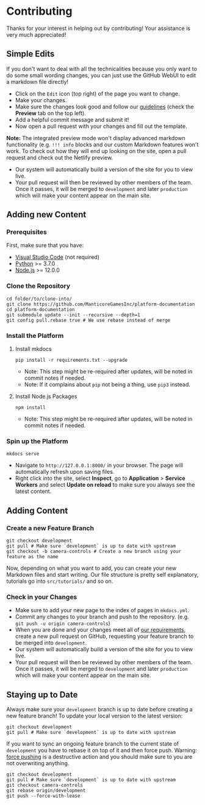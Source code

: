 # Contributing

Thanks for your interest in helping out by contributing! Your assistance is very much appreciated!

## Simple Edits

If you don't want to deal with all the technicalities because you only want to do some small wording changes, you can just use the GitHub WebUI to edit a markdown file directly!

- Click on the `Edit` icon (top right) of the page you want to change.
- Make your changes.
- Make sure the changes look good and follow our [guidelines](https://github.com/ManticoreGamesInc/platform-documentation/wiki/Documentation-Style-Guide) (check the **Preview** tab on the top left).
- Add a helpful commit message and submit it!
- Now open a pull request with your changes and fill out the template.

**Note:** The integrated preview mode won't display advanced markdown functionality (e.g. `!!! info` blocks and our custom Markdown features won't work. To check out how they will end up looking on the site, open a pull request and check out the Netlify preview.

- Our system will automatically build a version of the site for you to view live.
- Your pull request will then be reviewed by other members of the team. Once it passes, it will be merged to `development` and later `production` which will make your content appear on the main site.

## Adding new Content

### Prerequisites

First, make sure that you have:

- [Visual Studio Code](https://github.com/ManticoreGamesInc/platform-documentation/wiki/Editor-Setup) (not required)
- [Python](https://www.python.org/) >= 3.7.0
- [Node.js](https://nodejs.org/en/download/) >= 12.0.0

### Clone the Repository

```console
cd folder/to/clone-into/
git clone https://github.com/ManticoreGamesInc/platform-documentation
cd platform-documentation
git submodule update --init --recursive --depth=1
git config pull.rebase true # We use rebase instead of merge
```

### Install the Platform

1. Install mkdocs

    ```console
    pip install -r requirements.txt --upgrade
    ```

    - Note: This step might be re-required after updates, will be noted in commit notes if needed.
    - Note: If it complains about `pip` not being a thing, use `pip3` instead.

2. Install Node.js Packages

    ```console
    npm install
    ```

    - Note: This step might be re-required after updates, will be noted in commit notes if needed.

### Spin up the Platform

```console
mkdocs serve
```

- Navigate to `http://127.0.0.1:8000/` in your browser. The page will automatically refresh upon saving files.
- Right click into the site, select **Inspect**, go to **Application** > **Service Workers** and select **Update on reload** to make sure you always see the latest content.

## Adding Content

### Create a new Feature Branch

```console
git checkout development
git pull # Make sure `development` is up to date with upstream
git checkout -b camera-controls # Create a new branch using your feature as the name
```

Now, depending on what you want to add, you can create your new Markdown files and start writing. Our file structure is pretty self explanatory, tutorials go into `src/tutorials/` and so on.

### Check in your Changes

- Make sure to add your new page to the index of pages in `mkdocs.yml`.
- Commit any changes to your branch and push to the repository. (e.g. `git push -u origin camera-controls`)
- When you are done and your changes meet all of [our requirements](https://github.com/ManticoreGamesInc/platform-documentation/wiki/Documentation-Style-Guide), create a new pull request on GitHub, requesting your feature branch to be merged into `development`.
- Our system will automatically build a version of the site for you to view live.
- Your pull request will then be reviewed by other members of the team. Once it passes, it will be merged to `development` and later `production` which will make your content appear on the main site.

## Staying up to Date

Always make sure your `development` branch is up to date before creating a new feature branch! To update your local version to the latest version:

```console
git checkout development
git pull # Make sure `development` is up to date with upstream
```

If you want to sync an ongoing feature branch to the current state of `development` you have to rebase it on top of it and then force push. Warning: [force pushing](https://www.git-tower.com/learn/git/faq/git-force-push/) is a destructive action and you should make sure to you are not overwriting anything.

```console
git checkout development
git pull # Make sure `development` is up to date with upstream
git checkout camera-controls
git rebase origin/development
git push --force-with-lease
```
